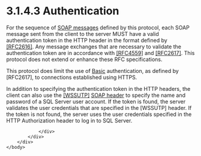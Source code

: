 <html dir="LTR" xmlns:mshelp="http://msdn.microsoft.com/mshelp" xmlns:ddue="http://ddue.schemas.microsoft.com/authoring/2003/5" xmlns:xlink="http://www.w3.org/1999/xlink" xmlns:tool="http://www.microsoft.com/tooltip">
    <head>
        <meta http-equiv="Content-Type" content="text/html; CHARSET=utf-8"></meta>
        <meta name="save" content="history"></meta>
        <title>3.1.4.3 Authentication</title>
        <xml>
            <mshelp:toctitle title="3.1.4.3 Authentication"></mshelp:toctitle>
            <mshelp:rltitle title="[MS-SSNWS]: Authentication"></mshelp:rltitle>
            <mshelp:keyword index="A" term="2d60ad8d-d582-4e92-a463-5617c3a36b1e"></mshelp:keyword>
            <mshelp:attr name="DCSext.ContentType" value="open specification"></mshelp:attr>
            <mshelp:attr name="AssetID" value="2d60ad8d-d582-4e92-a463-5617c3a36b1e"></mshelp:attr>
            <mshelp:attr name="TopicType" value="kbRef"></mshelp:attr>
            <mshelp:attr name="DCSext.Title" value="[MS-SSNWS]: Authentication" />
        </xml>
    </head>
    <body>
        <div id="header">
            <h1 class="heading">3.1.4.3 Authentication</h1>
        </div>
        <div id="mainSection">
            <div id="mainBody">
                <div id="allHistory" class="saveHistory"></div>
                <div id="sectionSection0" class="section" name="collapseableSection">
                    

<p>For the sequence of <a href="4baedaec-b5a7-4176-be88-e1cec659ab8c.md#gt_96185df3-4677-478c-b239-f72fcf514c59">SOAP messages</a> defined by
this protocol, each SOAP message sent from the client to the server MUST have a
valid authentication token in the HTTP header in the format defined by <a href="https://go.microsoft.com/fwlink/?LinkId=90372">[RFC2616]</a>. Any message
exchanges that are necessary to validate the authentication token are in
accordance with <a href="https://go.microsoft.com/fwlink/?LinkId=90483">[RFC4559]</a>
and <a href="https://go.microsoft.com/fwlink/?LinkId=90373">[RFC2617]</a>. This
protocol does not extend or enhance these RFC specifications.</p>

<p>This protocol does limit the use of <a href="4baedaec-b5a7-4176-be88-e1cec659ab8c.md#gt_648a4ade-ef54-445a-aaa5-c6883b33b20d">Basic</a> authentication, as
defined by [RFC2617], to connections established using HTTPS.</p>

<p>In addition to specifying the authentication token in the
HTTP headers, the client can also use the <a href="https://go.microsoft.com/fwlink/?LinkId=130733">[WSSUTP]</a> <a href="4baedaec-b5a7-4176-be88-e1cec659ab8c.md#gt_093a0af2-e71c-40fc-a484-d2f802da0277">SOAP header</a> to specify the
name and password of a SQL Server user account. If the token is found, the
server validates the user credentials that are specified in the [WSSUTP]
header. If the token is not found, the server uses the user credentials specified
in the HTTP Authorization header to log in to SQL Server.</p>


                </div>
            </div>
        </div>
    </body>
</html>